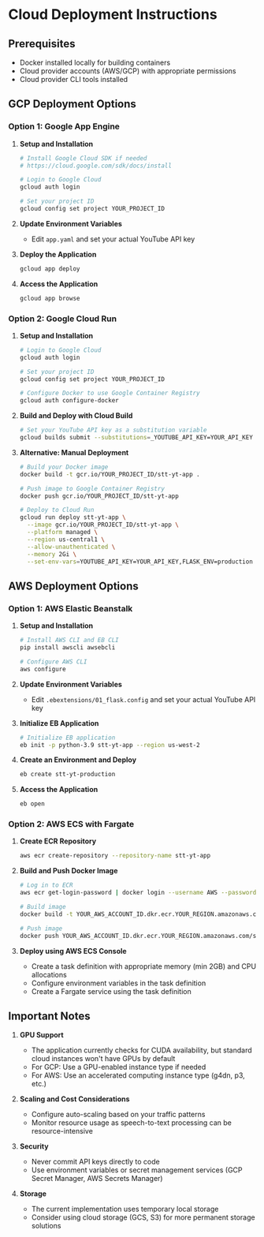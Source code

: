# Cloud Deployment Instructions

## Prerequisites
- Docker installed locally for building containers
- Cloud provider accounts (AWS/GCP) with appropriate permissions
- Cloud provider CLI tools installed

## GCP Deployment Options

### Option 1: Google App Engine

1. **Setup and Installation**
   ```bash
   # Install Google Cloud SDK if needed
   # https://cloud.google.com/sdk/docs/install
   
   # Login to Google Cloud
   gcloud auth login
   
   # Set your project ID
   gcloud config set project YOUR_PROJECT_ID
   ```

2. **Update Environment Variables**
   - Edit `app.yaml` and set your actual YouTube API key

3. **Deploy the Application**
   ```bash
   gcloud app deploy
   ```

4. **Access the Application**
   ```bash
   gcloud app browse
   ```

### Option 2: Google Cloud Run

1. **Setup and Installation**
   ```bash
   # Login to Google Cloud
   gcloud auth login
   
   # Set your project ID
   gcloud config set project YOUR_PROJECT_ID
   
   # Configure Docker to use Google Container Registry
   gcloud auth configure-docker
   ```

2. **Build and Deploy with Cloud Build**
   ```bash
   # Set your YouTube API key as a substitution variable
   gcloud builds submit --substitutions=_YOUTUBE_API_KEY=YOUR_API_KEY
   ```

3. **Alternative: Manual Deployment**
   ```bash
   # Build your Docker image
   docker build -t gcr.io/YOUR_PROJECT_ID/stt-yt-app .
   
   # Push image to Google Container Registry
   docker push gcr.io/YOUR_PROJECT_ID/stt-yt-app
   
   # Deploy to Cloud Run
   gcloud run deploy stt-yt-app \
     --image gcr.io/YOUR_PROJECT_ID/stt-yt-app \
     --platform managed \
     --region us-central1 \
     --allow-unauthenticated \
     --memory 2Gi \
     --set-env-vars=YOUTUBE_API_KEY=YOUR_API_KEY,FLASK_ENV=production
   ```

## AWS Deployment Options

### Option 1: AWS Elastic Beanstalk

1. **Setup and Installation**
   ```bash
   # Install AWS CLI and EB CLI
   pip install awscli awsebcli
   
   # Configure AWS CLI
   aws configure
   ```

2. **Update Environment Variables**
   - Edit `.ebextensions/01_flask.config` and set your actual YouTube API key

3. **Initialize EB Application**
   ```bash
   # Initialize EB application
   eb init -p python-3.9 stt-yt-app --region us-west-2
   ```

4. **Create an Environment and Deploy**
   ```bash
   eb create stt-yt-production
   ```

5. **Access the Application**
   ```bash
   eb open
   ```

### Option 2: AWS ECS with Fargate

1. **Create ECR Repository**
   ```bash
   aws ecr create-repository --repository-name stt-yt-app
   ```

2. **Build and Push Docker Image**
   ```bash
   # Log in to ECR
   aws ecr get-login-password | docker login --username AWS --password-stdin YOUR_AWS_ACCOUNT_ID.dkr.ecr.YOUR_REGION.amazonaws.com
   
   # Build image
   docker build -t YOUR_AWS_ACCOUNT_ID.dkr.ecr.YOUR_REGION.amazonaws.com/stt-yt-app:latest .
   
   # Push image
   docker push YOUR_AWS_ACCOUNT_ID.dkr.ecr.YOUR_REGION.amazonaws.com/stt-yt-app:latest
   ```

3. **Deploy using AWS ECS Console**
   - Create a task definition with appropriate memory (min 2GB) and CPU allocations
   - Configure environment variables in the task definition
   - Create a Fargate service using the task definition

## Important Notes

1. **GPU Support**
   - The application currently checks for CUDA availability, but standard cloud instances won't have GPUs by default
   - For GCP: Use a GPU-enabled instance type if needed
   - For AWS: Use an accelerated computing instance type (g4dn, p3, etc.)

2. **Scaling and Cost Considerations**
   - Configure auto-scaling based on your traffic patterns
   - Monitor resource usage as speech-to-text processing can be resource-intensive

3. **Security**
   - Never commit API keys directly to code
   - Use environment variables or secret management services (GCP Secret Manager, AWS Secrets Manager)
   
4. **Storage**
   - The current implementation uses temporary local storage
   - Consider using cloud storage (GCS, S3) for more permanent storage solutions